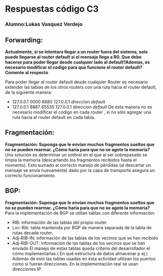 # Respuestas código C3
### Alumno:Lukas Vasquez Verdejo

## Forwarding:
**Actualmente, si se intentara llegar a un router fuera del sistema, solo puede llegarse al router default si el mensaje llega a R0. Que debe hacerse para poder llegar desde cualquier lado al default?Ademas, es necesario modificar el codigo para que funcione el router default? Comente al respecto**  

Para  poder llegar al router  default desde  cualquier Router  es necesario extender  las tablas  de  los otros  routers con  una ruta  hacia  el router  default, de la siguiente manera:   

- 127.0.0.1 0000 8880 127.0.0.1 *direccion default*
- 127.0.0.1 8887 65535 127.0.0.1 *direccion default*
De esta manera no es necesario  modificar el codigo  en cada router , si no sólo  agregar  una ruta  hacia  el router  default  en cada  tabla.

## Fragmentación:
**Fragmentación: Suponga que le envían muchos fragmentos sueltos que no se pueden rearmar. ¿Cómo haría para que no se agote la memoria?**
Una  solución es determinar  un umbral  en el  que al ser  sobrepasado se limpia la memoria  (descartando  los  fragmentos recibidos  hasta el momento). Esto sumado al correcto  manejo de pérdidas (al descartar  un mensaje  se envía nuevamente)  dado  por la capa  de transporte asegura  un correcto funcionamiento.

## BGP:
**Fragmentación: Suponga que le envían muchos fragmentos sueltos que no se pueden rearmar. ¿Cómo haría para que no se agote la memoria?**
Para la implementación de BGP se utilian tablas  con diferente información:

- RIB: información de las tablas del propio  router
- Loc-Rib: tabla  mantenida  por BGP de manera separada de la tabla de rutas decada router.
- Adj-RIB-IN: información de las tablas de los vecinos que se han recibido
- Adj-RIB-OUT: información de las tablas de los vecinos que se han enviado
El manejo de estas tablas  queda criterio del  desarrollador  el cómo  implementarlas.( En  qué estructura de datos almacenar p ej )
Además  de esto las tablas usadas  en esta  actividad  utilizan los puertos  como si  fueran direcciones. En la implementación real se usan direcciones IP.